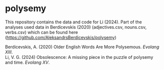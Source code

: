 # polysemy
This repository contains the data and code for Li (2024). Part of the analyses used data in Berdicevskis (2020) (adjectives.csv, nouns.csv, verbs.csv) which can be found here (https://github.com/AleksandrsBerdicevskis/polysemy)<br /> 



Berdicevskis, A. (2020) Older English Words Are More Polysemous. _Evolang XIII_.<br /> 
Li, V. G. (2024) Obsolescence: A missing piece in the puzzle of polysemy and time. _Evolang XV_.
